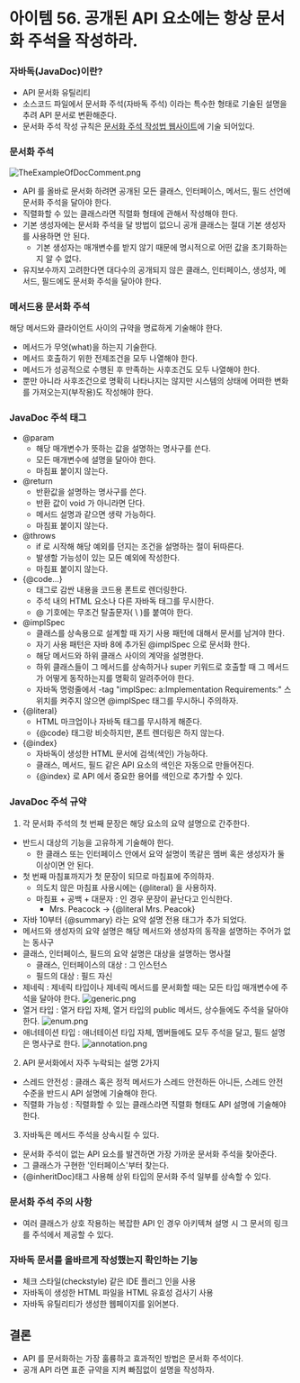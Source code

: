 # 아이템 56. 공개된 API 요소에는 항상 문서화 주석을 작성하라. 

### 자바독(JavaDoc)이란?
- API 문서화 유틸리티 
- 소스코드 파일에서 문서화 주석(자바독 주석) 이라는 특수한 형태로 기술된 설명을 추려 API 문서로 변환해준다. 
- 문서화 주석 작성 규칙은 [문서화 주석 작성법 웹사이트](https://www.oracle.com/technical-resources/articles/java/javadoc-tool.html)에 기술 되어있다. 

### 문서화 주석
![TheExampleOfDocComment.png](img%2FTheExampleOfDocComment.png)
- API 를 올바로 문서화 하려면 공개된 모든 클래스, 인터페이스, 메서드, 필드 선언에 문서화 주석을 달아야 한다.
- 직렬화할 수 있는 클래스라면 직렬화 형태에 관해서 작성해야 한다. 
- 기본 생성자에는 문서화 주석을 달 방법이 없으니 공개 클래스는 절대 기본 생성자를 사용하면 안 된다.
    - 기본 생성자는 매개변수를 받지 않기 때문에 명시적으로 어떤 값을 초기화하는지 알 수 없다.
- 유지보수까지 고려한다면 대다수의 공개되지 않은 클래스, 인터페이스, 생성자, 메서드, 필드에도 문서화 주석을 달아야 한다.

### 메서드용 문서화 주석
해당 메서드와 클라이언트 사이의 규약을 명료하게 기술해야 한다. 
- 메서드가 무엇(what)을 하는지 기술한다. 
- 메서드 호출하기 위한 전제조건을 모두 나열해야 한다.
- 메서드가 성공적으로 수행된 후 만족하는 사후조건도 모두 나열해야 한다.
- 뿐만 아니라 사후조건으로 명확히 나타나지는 않지만 시스템의 상태에 어떠한 변화를 가져오는지(부작용)도 작성해야 한다.

### JavaDoc 주석 태그
- @param
  - 해당 매개변수가 뜻하는 값을 설명하는 명사구를 쓴다. 
  - 모든 매개변수에 설명을 달아야 한다. 
  - 마침표 붙이지 않는다.
- @return
  - 반환값을 설명하는 명사구를 쓴다. 
  - 반환 값이 void 가 아니라면 단다.  
  - 메서드 설명과 같으면 생략 가능하다. 
  - 마침표 붙이지 않는다.
- @throws 
  - if 로 시작해 해당 예외를 던지는 조건을 설명하는 절이 뒤따른다. 
  - 발생할 가능성이 있는 모든 예외에 작성한다. 
  - 마침표 붙이지 않는다. 
- {@code...}
  - 태그로 감싼 내용을 코드용 폰트로 렌더링한다. 
  - 주석 내의 HTML 요소나 다른 자바독 태그를 무시한다.
  - @ 기호에는 무조건 탈출문자( \ )를 붙여야 한다.
- @implSpec
  - 클래스를 상속용으로 설계할 때 자기 사용 패턴에 대해서 문서를 남겨야 한다. 
  - 자기 사용 패턴은 자바 8에 추가된 @implSpec 으로 문서화 한다. 
  - 해당 메서드와 하위 클래스 사이의 계약을 설명한다. 
  - 하위 클래스들이 그 메서드를 상속하거나 super 키워드로 호출할 때 그 메서드가 어떻게 동작하는지를 명확히 알려주어야 한다.
  - 자바독 명령줄에서  -tag "implSpec: a:Implementation Requirements:" 스위치를 켜주지 않으면 @implSpec 태그를 무시하니 주의하자. 
- {@literal}
  - HTML 마크업이나 자바독 태그를 무시하게 해준다. 
  - {@code} 태그랑 비슷하지만, 폰트 렌더링은 하지 않는다. 
- {@index}
  - 자바독이 생성한 HTML 문서에 검색(색인) 가능하다. 
  - 클래스, 메서드, 필드 같은 API 요소의 색인은 자동으로 만들어진다. 
  - {@index} 로 API 에서 중요한 용어를 색인으로 추가할 수 있다.

### JavaDoc 주석 규약 
1. 각 문서화 주석의 첫 번째 문장은 해당 요소의 요약 설명으로 간주한다.
  - 반드시 대상의 기능을 고유하게 기술해야 한다. 
    - 한 클래스 또는 인터페이스 안에서 요약 설명이 똑같은 멤버 혹은 생성자가 둘 이상이면 안 된다. 
  - 첫 번째 마침표까지가 첫 문장이 되므로 마침표에 주의하자.  
    - 의도치 않은 마침표 사용시에는 {@literal} 을 사용하자.
    - 마침표 + 공백 + 대문자 : 인 경우 문장이 끝난다고 인식한다. 
      - Mrs. Peacock -> {@literal Mrs. Peacok}
  - 자바 10부터 {@summary} 라는 요약 설명 전용 태그가 추가 되었다. 
  - 메서드와 생성자의 요약 설명은 해당 메서드와 생성자의 동작을 설명하는 주어가 없는 동사구
  - 클래스, 인터페이스, 필드의 요약 설명은 대상을 설명하는 명사절
    - 클래스, 인터페이스의 대상 : 그 인스턴스
    - 필드의 대상 : 필드 자신
  - 제네릭 : 제네릭 타입이나 제네릭 메서드를 문서화할 때는 모든 타입 매개변수에 주석을 달아야 한다. 
![generic.png](img%2Fgeneric.png)
  - 열거 타입 : 열거 타입 자체, 열거 타입의 public 메서드, 상수들에도 주석을 달아야 한다.
![enum.png](img%2Fenum.png)
  - 애너테이션 타입 : 애너테이션 타입 자체, 멤버들에도 모두 주석을 달고, 필드 설명은 명사구로 한다.
![annotation.png](img%2Fannotation.png)

2. API 문서화에서 자주 누락되는 설명 2가지 
  - 스레드 안전성 : 클래스 혹은 정적 메서드가 스레드 안전하든 아니든, 스레드 안전 수준을 반드시 API 설명에 기술해야 한다. 
  - 직렬화 가능성 : 직렬화할 수 있는 클래스라면 직렬화 형태도 API 설명에 기술해야 한다. 

3. 자바독은 메서드 주석을 상속시킬 수 있다. 
  - 문서화 주석이 없는 API 요소를 발견하면 가장 가까운 문서화 주석을 찾아준다. 
  - 그 클래스가 구현한 '인터페이스'부터 찾는다. 
  - {@inheritDoc}태그 사용해 상위 타입의 문서화 주석 일부를 상속할 수 있다. 

### 문서화 주석 주의 사항
- 여러 클래스가 상호 작용하는 복잡한 API 인 경우 아키텍쳐 설명 시 그 문서의 링크를 주석에서 제공할 수 있다. 

### 자바독 문서를 올바르게 작성했는지 확인하는 기능 
- 체크 스타일(checkstyle) 같은 IDE 플러그 인을 사용
- 자바독이 생성한 HTML 파일을 HTML 유효성 검사기 사용
- 자바독 유틸리티가 생성한 웹페이지를 읽어본다.

## 결론
- API 를 문서화하는 가장 훌륭하고 효과적인 방법은 문서화 주석이다. 
- 공개 API 라면 표준 규약을 지켜 빠짐없이 설명을 작성하자. 
